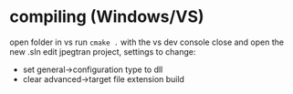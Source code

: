 # compiling (Windows/VS)
open folder in vs
run `cmake .` with the vs dev console
close and open the new .sln
edit jpegtran project, settings to change:
* set general->configuration type to dll
* clear advanced->target file extension
build
